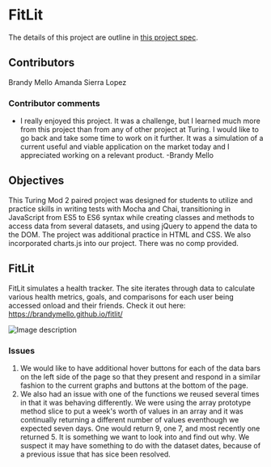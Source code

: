 # FitLit 

The details of this project are outline in [this project spec](http://frontend.turing.io/projects/fitlit.html).

## Contributors

Brandy Mello
Amanda Sierra Lopez

### Contributor comments
* I really enjoyed this project. It was a challenge, but I learned much more from this project than from any of other project at Turing. I would like to go back and take some time to work on it further. It was a simulation of a current useful and viable application on the market today and I appreciated working on a relevant product. -Brandy Mello


## Objectives

This Turing Mod 2 paired project was designed for students to utilize and practice skills in writing tests with Mocha and Chai, transitioning in JavaScript from ES5 to ES6 syntax while creating classes and methods to access data from several datasets, and using jQuery to append the data to the DOM. The project was additional practice in HTML and CSS. We also incorporated charts.js into our project. There was no comp provided.

## FitLit

FitLit simulates a health tracker. The site iterates through data to calculate various health metrics, goals, and comparisons for each user being accessed onload and their friends. Check it out here:  https://brandymello.github.io/fitlit/

![Image description](link-to-image)

### Issues
1. We would like to have additional hover buttons for each of the data bars on the left side of the page so that they present and respond in a similar fashion to the current graphs and buttons at the bottom of the page.
1. We also had an issue with one of the functions we reused several times in that it was behaving differently. We were using the array prototype method slice to put a week's worth of values in an array and it was continually returning a different number of values eventhough we expected seven days. One would return 9, one 7, and most recently one returned 5. It is something we want to look into and find out why. We suspect it may have something to do with the dataset dates, because of a previous issue that has sice been resolved.
